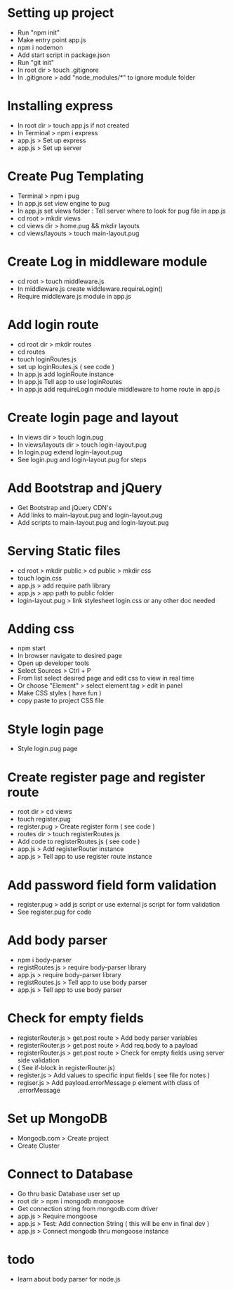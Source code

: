 # Setting up project

- Run "npm init"
- Make entry point app.js
- npm i nodemon
- Add start script in package.json
- Run "git init"
- In root dir > touch .gitignore
- In .gitignore > add "node_modules/\*" to ignore module folder

# Installing express

- In root dir > touch app.js if not created
- In Terminal > npm i express
- app.js > Set up express
- app.js > Set up server

# Create Pug Templating

- Terminal > npm i pug
- In app.js set view engine to pug
- In app.js set views folder : Tell server where to look for pug file in app.js
- cd root > mkdir views
- cd views dir > home.pug && mkdir layouts
- cd views/layouts > touch main-layout.pug

# Create Log in middleware module

- cd root > touch middleware.js
- In middleware.js create widdleware.requireLogin()
- Require middleware.js module in app.js

# Add login route

- cd root dir > mkdir routes
- cd routes
- touch loginRoutes.js
- set up loginRoutes.js ( see code )
- In app.js add loginRoute instance
- In app.js Tell app to use loginRoutes
- In app.js add requireLogin module middleware to home route in app.js

# Create login page and layout

- In views dir > touch login.pug
- In views/layouts dir > touch login-layout.pug
- In login.pug extend login-layout.pug
- See login.pug and login-layout.pug for steps

# Add Bootstrap and jQuery

- Get Bootstrap and jQuery CDN's
- Add links to main-layout.pug and login-layout.pug
- Add scripts to main-layout.pug and login-layout.pug

# Serving Static files

- cd root > mkdir public > cd public > mkdir css
- touch login.css
- app.js > add require path library
- app.js > app path to public folder
- login-layout.pug > link stylesheet login.css or any other doc needed

# Adding css

- npm start
- In browser navigate to desired page
- Open up developer tools
- Select Sources > Ctrl + P
- From list select desired page and edit css to view in real time
- Or choose "Element" > select element tag > edit in panel
- Make CSS styles ( have fun )
- copy paste to project CSS file

# Style login page

- Style login.pug page

# Create register page and register route

- root dir > cd views
- touch register.pug
- register.pug > Create register form ( see code )
- routes dir > touch registerRoutes.js
- Add code to registerRoutes.js ( see code )
- app.js > Add registerRouter instance
- app.js > Tell app to use register route instance

# Add password field form validation

- register.pug > add js script or use external js script for form validation
- See register.pug for code

# Add body parser

- npm i body-parser
- registRoutes.js > require body-parser library
- app.js > require body-parser library
- registRoutes.js > Tell app to use body parser
- app.js > Tell app to use body parser

# Check for empty fields

- registerRouter.js > get.post route > Add body parser variables
- registerRouter.js > get.post route > Add req.body to a payload
- registerRouter.js > get.post route > Check for empty fields using server side validation
- ( See if-block in registerRouter.js)
- register.js > Add values to specific input fields ( see file for notes )
- regiser.js > Add payload.errorMessage p element with class of .errorMessage

# Set up MongoDB

- Mongodb.com > Create project
- Create Cluster

# Connect to Database

- Go thru basic Database user set up
- root dir > npm i mongodb mongoose
- Get connection string from mongodb.com driver
- app.js > Require mongoose
- app.js > Test: Add connection String ( this will be env in final dev )
- app.js > Connect mongodb thru mongoose instance

# todo

- learn about body parser for node.js
